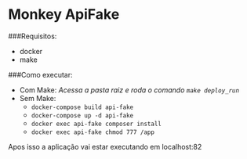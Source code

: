 # **Monkey ApiFake**

###Requisitos: 
- docker
- make

###Como executar: 

- Com Make: _Acessa a pasta raiz e roda o comando `make deploy_run`_
- Sem Make: 
  - `docker-compose build api-fake`
  - `docker-compose up -d api-fake`
  - `docker exec api-fake composer install`
  - `docker exec api-fake chmod 777 /app`
    
Apos isso a aplicação vai estar executando em localhost:82